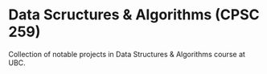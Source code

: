 # Data Scructures & Algorithms (CPSC 259)
Collection of notable projects in Data Structures &amp; Algorithms course at UBC.
